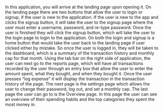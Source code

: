   In this application, you will arrive at the landing page upon opening it. On the landing page there are two buttons that allow the user to login or signup, if the user is new 
to the application. If the user is new to the app and clicks the signup button, it will take the user to the signup page where the user must enter a username, password, and 
re-type password. Once the user is finished they will click the signup button, which will take the user to the login page to login to the application. On both the login and 
signup is a home button that would take the user back to the landing page if user clicked either by mistake. So once the user is logged in, they will be taken to the 
dashboard, which is a summary of the transaction history and monthly cap for that month. Using the tab bar on the right side of application, the user can next go to the 
reports page, which will have all transactions recorded by the user through an entry box that allow the user to enter the amount spent, what they bought, and when they bought 
it. Once the user presses "log expense" it will display the transaction in the transaction history of the page. The next page is the settings page which allows the user to change 
their password, log out, and set a monthly cap. The last page the user can go to is the Overview page. In this page the user can see an overview 
of their spending habits and the top categories they spent the most money in. 
